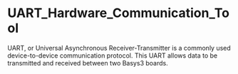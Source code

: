# UART_Hardware_Communication_Tool
UART, or Universal Asynchronous Receiver-Transmitter is a commonly used device-to-device communication protocol. This UART allows data to be transmitted and received between two Basys3 boards.
